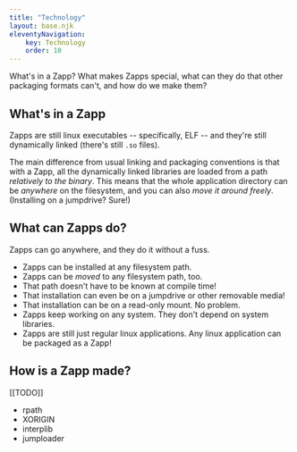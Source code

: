 ```yaml
---
title: "Technology"
layout: base.njk
eleventyNavigation: 
    key: Technology
    order: 10
---
```

What's in a Zapp?  What makes Zapps special, what can they do that other packaging formats can't, and how do we make them?



What's in a Zapp
----------------

Zapps are still linux executables -- specifically, ELF -- and they're still dynamically linked (there's still `.so` files).

The main difference from usual linking and packaging conventions is that with a Zapp, all the dynamically linked libraries are loaded from a path _relatively to the binary_.
This means that the whole application directory can be _anywhere_ on the filesystem, and you can also _move it around freely_.
(Installing on a jumpdrive?  Sure!)



What can Zapps do?
------------------

Zapps can go anywhere, and they do it without a fuss.

- Zapps can be installed at any filesystem path.
- Zapps can be _moved_ to any filesystem path, too.
- That path doesn't have to be known at compile time!
- That installation can even be on a jumpdrive or other removable media!
- That installation can be on a read-only mount.  No problem.
- Zapps keep working on any system.  They don't depend on system libraries.
- Zapps are still just regular linux applications.  Any linux application can be packaged as a Zapp!




How is a Zapp made?
-------------------

[[TODO]]

- rpath
- XORIGIN
- interplib
- jumploader
